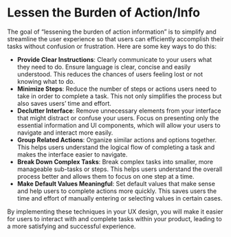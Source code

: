# Lessen the Burden of Action/Info

The goal of “lessening the burden of action information” is to simplify and streamline the user experience so that users can efficiently accomplish their tasks without confusion or frustration. Here are some key ways to do this:

- **Provide Clear Instructions**: Clearly communicate to your users what they need to do. Ensure language is clear, concise and easily understood. This reduces the chances of users feeling lost or not knowing what to do.
- **Minimize Steps**: Reduce the number of steps or actions users need to take in order to complete a task. This not only simplifies the process but also saves users’ time and effort.
- **Declutter Interface**: Remove unnecessary elements from your interface that might distract or confuse your users. Focus on presenting only the essential information and UI components, which will allow your users to navigate and interact more easily.
- **Group Related Actions**: Organize similar actions and options together. This helps users understand the logical flow of completing a task and makes the interface easier to navigate.
- **Break Down Complex Tasks**: Break complex tasks into smaller, more manageable sub-tasks or steps. This helps users understand the overall process better and allows them to focus on one step at a time.
- **Make Default Values Meaningful**: Set default values that make sense and help users to complete actions more quickly. This saves users the time and effort of manually entering or selecting values in certain cases.

By implementing these techniques in your UX design, you will make it easier for users to interact with and complete tasks within your product, leading to a more satisfying and successful experience.
